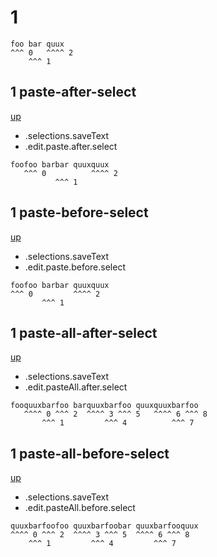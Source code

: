 # 1

```
foo bar quux
^^^ 0   ^^^^ 2
    ^^^ 1
```

## 1 paste-after-select
[up](#1)

- .selections.saveText
- .edit.paste.after.select

```
foofoo barbar quuxquux
   ^^^ 0          ^^^^ 2
          ^^^ 1
```

## 1 paste-before-select
[up](#1)

- .selections.saveText
- .edit.paste.before.select

```
foofoo barbar quuxquux
^^^ 0         ^^^^ 2
       ^^^ 1
```

## 1 paste-all-after-select
[up](#1)

- .selections.saveText
- .edit.pasteAll.after.select

```
fooquuxbarfoo barquuxbarfoo quuxquuxbarfoo
   ^^^^ 0 ^^^ 2  ^^^^ 3 ^^^ 5   ^^^^ 6 ^^^ 8
       ^^^ 1         ^^^ 4          ^^^ 7
```

## 1 paste-all-before-select
[up](#1)

- .selections.saveText
- .edit.pasteAll.before.select

```
quuxbarfoofoo quuxbarfoobar quuxbarfooquux
^^^^ 0 ^^^ 2  ^^^^ 3 ^^^ 5  ^^^^ 6 ^^^ 8
    ^^^ 1         ^^^ 4         ^^^ 7
```
